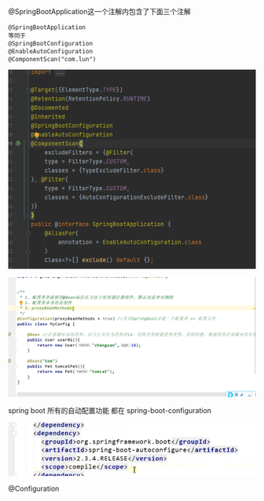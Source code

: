@SpringBootApplication这一个注解内包含了下面三个注解


    @SpringBootApplication
    等同于
    @SpringBootConfiguration
    @EnableAutoConfiguration
    @ComponentScan("com.lun")


![img_3.png](img_3.png)

![img_2.png](img_2.png)

spring boot 所有的自动配置功能 都在 spring-boot-configuration

![img_4.png](img_4.png)

@Configuration